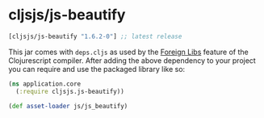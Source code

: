 # cljsjs/js-beautify

[](dependency)
```clojure
[cljsjs/js-beautify "1.6.2-0"] ;; latest release
```
[](/dependency)

This jar comes with `deps.cljs` as used by the [Foreign Libs][flibs] feature
of the Clojurescript compiler. After adding the above dependency to your project
you can require and use the packaged library like so:

```clojure
(ns application.core
  (:require cljsjs.js-beautify))

(def asset-loader js/js_beautify)
```

[flibs]: https://github.com/clojure/clojurescript/wiki/Foreign-Dependencies
